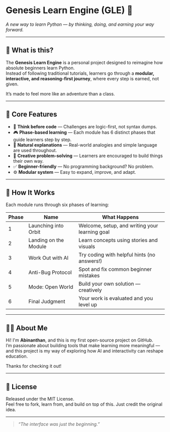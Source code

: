 # Genesis Learn Engine (GLE) 🚀

_A new way to learn Python — by thinking, doing, and earning your way forward._

---

## 📌 What is this?

The **Genesis Learn Engine** is a personal project designed to reimagine how absolute beginners learn Python.  
Instead of following traditional tutorials, learners go through a **modular, interactive, and reasoning-first journey**, where every step is earned, not given.

It’s made to feel more like an adventure than a class.

---

## 🌟 Core Features

- 🧠 **Think before code** — Challenges are logic-first, not syntax dumps.
- 🎮 **Phase-based learning** — Each module has 6 distinct phases that guide learners step by step.
- 💬 **Natural explanations** — Real-world analogies and simple language are used throughout.
- 🧩 **Creative problem-solving** — Learners are encouraged to build things their own way.
- ✅ **Beginner-friendly** — No programming background? No problem.
- ⚙️ **Modular system** — Easy to expand, improve, and adapt.

---

## 🚦 How It Works

Each module runs through six phases of learning:

| Phase | Name                  | What Happens                                   |
| ----- | --------------------- | ---------------------------------------------- |
| 1     | Launching into Orbit  | Welcome, setup, and writing your learning goal |
| 2     | Landing on the Module | Learn concepts using stories and visuals       |
| 3     | Work Out with AI      | Try coding with helpful hints (no answers!)    |
| 4     | Anti-Bug Protocol     | Spot and fix common beginner mistakes          |
| 5     | Mode: Open World      | Build your own solution — creatively           |
| 6     | Final Judgment        | Your work is evaluated and you level up        |

---
## 👨‍💻 About Me

Hi! I'm **Abinanthan**, and this is my first open-source project on GitHub.  
I’m passionate about building tools that make learning more meaningful — and this project is my way of exploring how AI and interactivity can reshape education.

Thanks for checking it out!

---

## 📄 License

Released under the MIT License.  
Feel free to fork, learn from, and build on top of this. Just credit the original idea.

---

> _“The interface was just the beginning.”_

